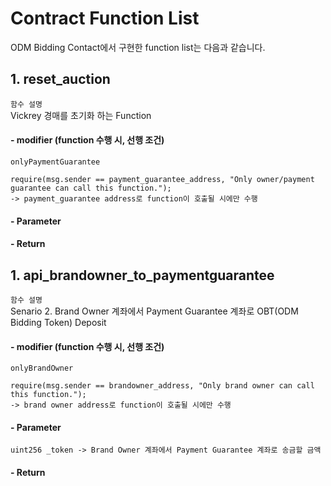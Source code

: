 # Contract Function List

ODM Bidding Contact에서 구현한 function list는 다음과 같습니다.

## 1. reset_auction

`함수 설명`<br>
Vickrey 경매를 초기화 하는 Function

####   - modifier (function 수행 시, 선행 조건)

`onlyPaymentGuarantee`

    require(msg.sender == payment_guarantee_address, "Only owner/payment guarantee can call this function.");
    -> payment_guarantee address로 function이 호출될 시에만 수행

####   - Parameter
    
    
####   - Return
    
    
## 1. api_brandowner_to_paymentguarantee

`함수 설명`<br>
Senario 2. Brand Owner 계좌에서 Payment Guarantee 계좌로 OBT(ODM Bidding Token) Deposit

####   - modifier (function 수행 시, 선행 조건)

`onlyBrandOwner`

    require(msg.sender == brandowner_address, "Only brand owner can call this function.");
    -> brand owner address로 function이 호출될 시에만 수행

####   - Parameter

`uint256 _token
-> Brand Owner 계좌에서 Payment Guarantee 계좌로 송금할 금액`

####   - Return

